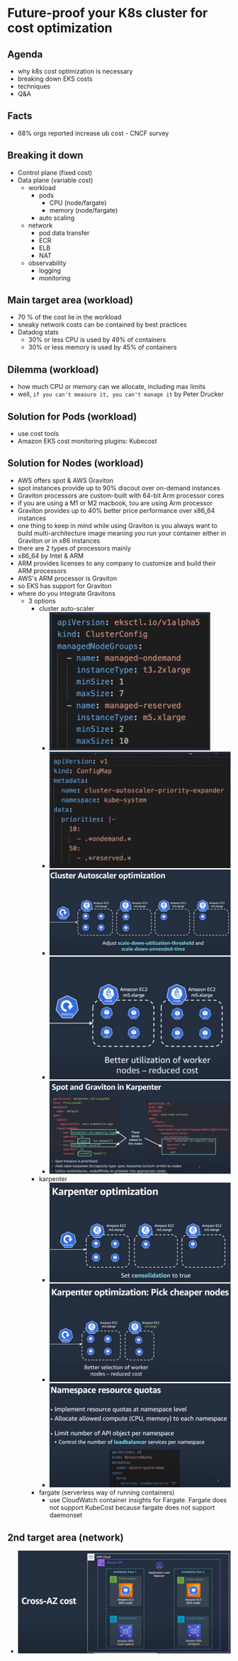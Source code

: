 # Future-proof your K8s cluster for cost optimization

## Agenda
- why k8s cost optimization is necessary
- breaking down EKS costs
- techniques
- Q&A

## Facts
- 68% orgs reported increase ub cost - CNCF survey

## Breaking it down
- Control plane (fixed cost)
- Data plane (variable cost)
    - workload
        - pods
            - CPU (node/fargate)
            - memory (node/fargate)
        - auto scaling
    - network
        - pod data transfer
        - ECR
        - ELB
        - NAT
    - observability
        - logging
        - monitoring

## Main target area (workload)
- 70 % of the cost lie in the workload
- sneaky network costs can be contained by best practices
- Datadog stats
    - 30% or less CPU is used by 49% of containers
    - 30% or less memory is used by 45% of containers

## Dilemma (workload)
- how much CPU or memory can we allocate, including max limits
- well, `if you can't measure it, you can't manage it` by Peter Drucker

## Solution for Pods (workload)
- use cost tools
- Amazon EKS cost monitoring plugins: Kubecost

## Solution for Nodes (workload)
- AWS offers spot & AWS Graviton
- spot instances provide up to 90% discout over on-demand instances
- Graviton processors are custom-built with 64-bit Arm processor cores
- if you are using a M1 or M2 macbook, tou are using Arm processor
- Graviton provides up to 40% better price performance over x86_64 instances
- one thing to keep in mind while using Graviton is you always want to build multi-architecture image meaning you run your container either in Graviton or in x86 instances
- there are 2 types of processors mainly
- x86_64 by Intel & ARM
- ARM provides licenses to any company to customize and build their ARM processors
- AWS's ARM processor is Graviton
- so EKS has support for Graviton
- where do you integrate Gravitons
    - 3 options
        - cluster auto-scaler
            - ![alt text](image-9.png)
            - ![alt text](image-10.png)
            - ![alt text](image-11.png)
            - ![alt text](image-12.png)
            - ![alt text](image-13.png)
        - karpenter
            - ![alt text](image-14.png)
            - ![alt text](image-15.png)
            - ![alt text](image-16.png)
        - fargate (serverless way of running containers)
            - use CloudWatch container insights for Fargate. Fargate does not support KubeCost because fargate does not support daemonset

## 2nd target area (network)
- ![alt text](image-18.png)